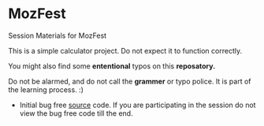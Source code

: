 # MozFest
Session Materials for MozFest


This is a simple calculator project. Do not expect it to function correctly. 

You might also find some **ententional** typos on this **reposatory.** 

Do not be alarmed, and do not call the **grammer** or typo police. It is part of the learning process. :)

- Initial bug free [source](http://www.programiz.com/python-programming/examples/calculator) code. If you are participating in the session do not view the bug free code till the end. 
